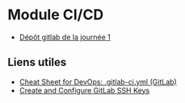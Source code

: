 # Module CI/CD

- [Dépôt gitlab de la journée 1](https://gitlab.com/cdufour1/intro-cicd)

## Liens utiles
- [Cheat Sheet for DevOps: .gitlab-ci.yml (GitLab)](https://medium.com/open-devops-academy/cheat-sheet-for-devops-gitlab-ci-yml-gitlab-2ffbf0c4f7ac)
- [Create and Configure GitLab SSH Keys](https://youtu.be/5Ck07BJDXTE)